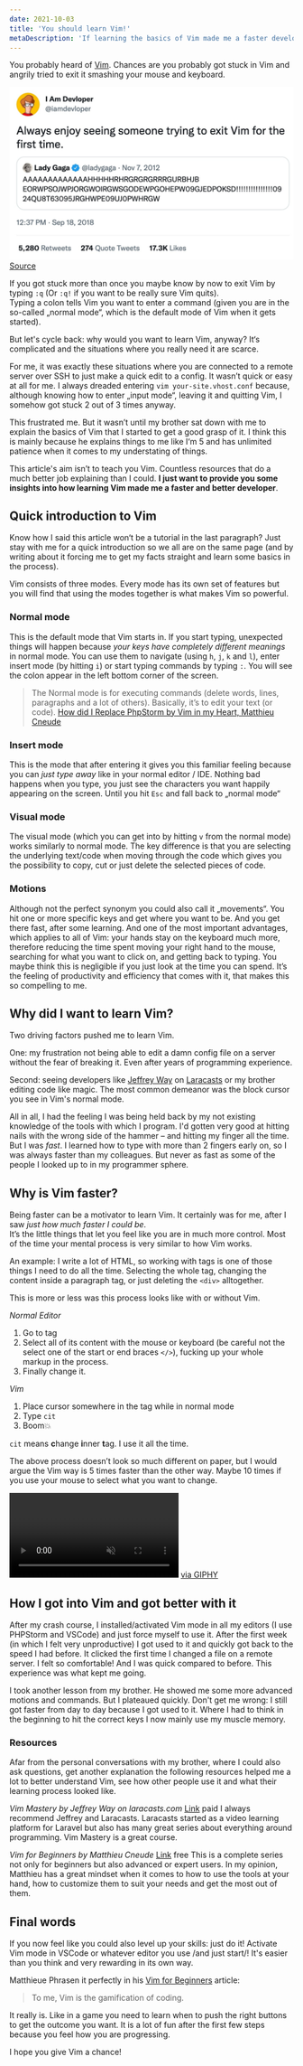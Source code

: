 ```yaml
---
date: 2021-10-03
title: 'You should learn Vim!'
metaDescription: 'If learning the basics of Vim made me a faster developer, it will make you too.'
---
```

You probably heard of [Vim](https://www.vim.org/). Chances are you probably got stuck in Vim and angrily tried to exit it smashing your mouse and keyboard.

![Picture of a Tweet mocking how it looks when first users of Vim try to quit it.](vim-meme.jpg)
[Source](https://twitter.com/iamdevloper/status/1041999624775626752)

If you got stuck more than once you maybe know by now to exit Vim by typing `:q` (Or `:q!` if you want to be really sure Vim quits).  
Typing a colon tells Vim you want to enter a command (given you are in the so-called „normal mode“, which is the default mode of Vim when it gets started).

But let's cycle back: why would you want to learn Vim, anyway? It‘s complicated and the situations where you really need it are scarce.

For me, it was exactly these situations where you are connected to a remote server over SSH to just make a quick edit to a config. It wasn’t quick or easy at all for me. I always dreaded entering `vim your-site.vhost.conf` because, although knowing how to enter „input mode“, leaving it and quitting Vim, I somehow got stuck 2 out of 3 times anyway.

This frustrated me. But it wasn’t until my brother sat down with me to explain the basics of Vim that I started to get a good grasp of it. I think this is mainly because he explains things to me like I‘m 5 and has unlimited patience when it comes to my understating of things.

This article's aim isn’t to teach you Vim. Countless resources that do a much better job explaining than I could. **I just want to provide you some insights into how learning Vim made me a faster and better developer**.

## Quick introduction to Vim
Know how I said this article won‘t be a tutorial in the last paragraph? Just stay with me for a quick introduction so we all are on the same page (and by writing about it forcing me to get my facts straight and learn some basics in the process).

Vim consists of three modes. Every mode has its own set of features but you will find that using the modes together is what makes Vim so powerful.

### Normal mode
This is the default mode that Vim starts in. If you start typing, unexpected things will happen because *your keys have completely different meanings* in normal mode.
You can use them to navigate (using `h`, `j`, `k` and `l`), enter insert mode (by hitting `i`) or start typing commands by typing `:`. You will see the colon appear in the left bottom corner of the screen.

> The Normal mode is for executing commands (delete words, lines, paragraphs and a lot of others). Basically, it’s to edit your text (or code).
[How did I Replace PhpStorm by Vim in my Heart, Matthieu Cneude](https://thevaluable.dev/phpstorm-vs-vim/)

### Insert mode
This is the mode that after entering it gives you this familiar feeling because you can *just type away* like in your normal editor / IDE. Nothing bad happens when you type, you just see the characters you want happily appearing on the screen. Until you hit `Esc` and fall back to „normal mode“

### Visual mode
The visual mode (which you can get into by hitting `v` from the normal mode) works similarly to normal mode. The key difference is that you are selecting the underlying text/code when moving through the code which gives you the possibility to copy, cut or just delete the selected pieces of code.

### Motions
Although not the perfect synonym you could also call it „movements“. You hit one or more specific keys and get where you want to be. And you get there fast, after some learning.
And one of the most important advantages, which applies to all of Vim: your hands stay on the keyboard much more, therefore reducing the time spent moving your right hand to the mouse, searching for what you want to click on, and getting back to typing.
You maybe think this is negligible if you just look at the time you can spend. It’s the feeling of productivity and efficiency that comes with it, that makes this so compelling to me.

## Why did I want to learn Vim?
Two driving factors pushed me to learn Vim.

One: my frustration not being able to edit a damn config file on a server without the fear of breaking it. Even after years of programming experience.

Second: seeing developers like [Jeffrey Way](https://twitter.com/jeffrey_way) on [Laracasts](https://laracasts.com) or my brother editing code like magic. The most common demeanor was the block cursor you see in Vim's normal mode.

All in all, I had the feeling I was being held back by my not existing knowledge of the tools with which I program. I'd gotten very good at hitting nails with the wrong side of the hammer – and hitting my finger all the time. But I was *fast*. I learned how to type with more than 2 fingers early on, so I was always faster than my colleagues. But never as fast as some of the people I looked up to in my programmer sphere.

## Why is Vim faster?
Being faster can be a motivator to learn Vim. It certainly was for me, after I saw *just how much faster I could be*.  
It’s the little things that let you feel like you are in much more control. Most of the time your mental process is very similar to how Vim works.

An example: I write a lot of HTML, so working with tags is one of those things I need to do all the time. Selecting the whole tag, changing the content inside a paragraph tag, or just deleting the `<div>` alltogether.

This is more or less was this process looks like with or without Vim.

*Normal Editor*
1. Go to tag
2. Select all of its content with the mouse or keyboard (be careful not the select one of the start or end braces `</>`), fucking up your whole markup in the process.
3. Finally change it.

*Vim*
1. Place cursor somewhere in the tag while in normal mode
2. Type `cit`
3. Boom💥

`cit`  means **c**hange **i**nner **t**ag. I use it all the time.

The above process doesn’t look so much different on paper, but I would argue the Vim way is 5 times faster than the other way. Maybe 10 times if you use your mouse to select what you want to change.

<video class="w-full" autoplay loop muted src="this-is-the-way.mp4"></video>
[via GIPHY](https://giphy.com/gifs/disneyplus-star-wars-the-mandalorian-madalorian-Ld77zD3fF3Run8olIt)

## How I got into Vim and got better with it
After my crash course, I installed/activated Vim mode in all my editors (I use PHPStorm and VSCode) and just force myself to use it. After the first week (in which I felt very unproductive) I got used to it and quickly got back to the speed I had before.
It clicked the first time I changed a file on a remote server. I felt so comfortable! And I was quick compared to before. This experience was what kept me going.

I took another lesson from my brother. He showed me some more advanced motions and commands. But I plateaued quickly. Don't get me wrong: I still got faster from day to day because I got used to it. Where I had to think in the beginning to hit the correct keys I now mainly use my muscle memory.

### Resources
Afar from the personal conversations with my brother, where I could also ask questions, get another explanation the following resources helped me a lot to better understand Vim, see how other people use it and what their learning process looked like.

*Vim Mastery by Jeffrey Way on laracasts.com*
[Link](https://laracasts.com/series/vim-mastery) paid
I always recommend Jeffrey and Laracasts. Laracasts started as a video learning platform for Laravel but also has many great series about everything around programming.
Vim Mastery is a great course.

*Vim for Beginners by Matthieu Cneude*
[Link](https://thevaluable.dev/vim-beginner/) free
This is a complete series not only for beginners but also advanced or expert users.
In my opinion, Matthieu has a great mindset when it comes to how to use the tools at your hand, how to customize them to suit your needs and get the most out of them.

## Final words
If you now feel like you could also level up your skills: just do it! Activate Vim mode in VSCode or whatever editor you use /and just start/! It's easier than you think and very rewarding in its own way.

Matthieue Phrasen it perfectly in his [Vim for Beginners](https://thevaluable.dev/vim-beginner/) article:

> To me, Vim is the gamification of coding.

It really is. Like in a game you need to learn when to push the right buttons to get the outcome you want. It is a lot of fun after the first few steps because you feel how you are progressing.

I hope you give Vim a chance!
